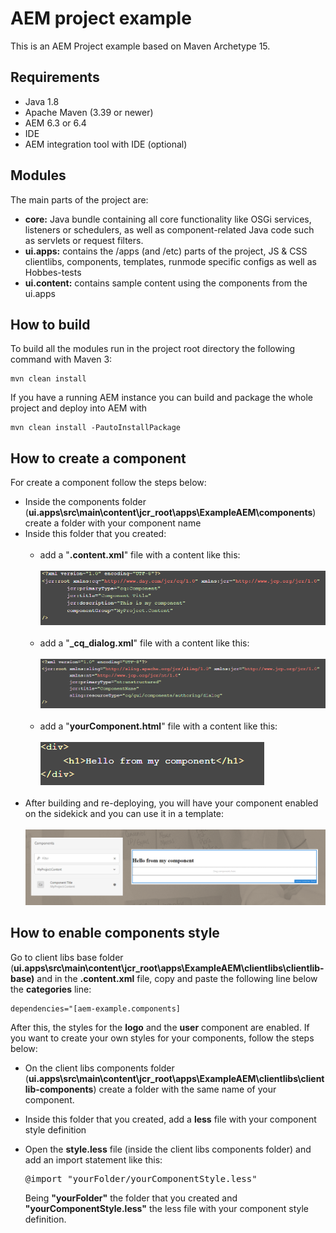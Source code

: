 # AEM project example

This is an AEM Project example based on Maven Archetype 15. 

## Requirements

* Java 1.8
* Apache Maven (3.39 or newer)
* AEM 6.3 or 6.4
* IDE
* AEM integration tool with IDE (optional)

## Modules

The main parts of the project are:

* <b>core:</b> Java bundle containing all core functionality like OSGi services, listeners or schedulers, as well as component-related Java code such as servlets or request filters.
* <b>ui.apps:</b> contains the /apps (and /etc) parts of the project, JS & CSS clientlibs, components, templates, runmode specific configs as well as Hobbes-tests
* <b>ui.content:</b> contains sample content using the components from the ui.apps

## How to build

To build all the modules run in the project root directory the following command with Maven 3:

    mvn clean install

If you have a running AEM instance you can build and package the whole project and deploy into AEM with  

    mvn clean install -PautoInstallPackage
## How to create a component
For create a component follow the steps below:
* Inside the components folder (<b>ui.apps\src\main\content\jcr_root\apps\ExampleAEM\components</b>) create a folder with your
component name
* Inside this folder that you created:<br><br>
    * add a "<b>.content.xml</b>" file with a content like this:<br><br>
    ![alt text](Documents/img/contentFile.png)<br><br>
    * add a "<b>_cq_dialog.xml</b>" file with a content like this:<br><br>
     ![alt text](Documents/img/dialogFile.png)<br><br>
    * add a "<b>yourComponent.html</b>" file with a content like this:<br><br>
    ![alt text](Documents/img/htmlFile.png)<br><br>
* After building and re-deploying, you will have your component enabled on the sidekick and you can use it in a template:<br><br>
    ![alt text](Documents/img/sidekick.PNG)
## How to enable components style

Go to client libs base folder (<b>ui.apps\src\main\content\jcr_root\apps\ExampleAEM\clientlibs\clientlib-base)</b>
and in the <b>.content.xml</b> file, copy and paste the following line below the <b>categories</b> line:
    
    dependencies="[aem-example.components]
    
After this, the styles for the <b>logo</b> and the <b>user</b> component are enabled. If you want to create your own styles for your 
components, follow the steps below:

* On the client libs components folder (<b>ui.apps\src\main\content\jcr_root\apps\ExampleAEM\clientlibs\clientlib-components</b>)
create a folder with the same name of your component.
* Inside this folder that you created, add a <b>less</b> file with your component style definition 
* Open the <b>style.less</b> file (inside the client libs components folder) and add an import statement like this:

    <pre>@import "yourFolder/yourComponentStyle.less"</pre>

    Being <b>"yourFolder"</b> the folder that you created and <b>"yourComponentStyle.less"</b> the less file with your component style definition.

